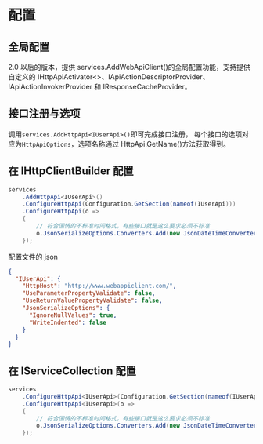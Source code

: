 ﻿# 配置

## 全局配置

2.0 以后的版本，提供 services.AddWebApiClient()的全局配置功能，支持提供自定义的 IHttpApiActivator<>、IApiActionDescriptorProvider、IApiActionInvokerProvider 和 IResponseCacheProvider。

## 接口注册与选项

调用`services.AddHttpApi<IUserApi>()`即可完成接口注册，
每个接口的选项对应为`HttpApiOptions`，选项名称通过 HttpApi.GetName()方法获取得到。

## 在 IHttpClientBuilder 配置

```csharp
services
    .AddHttpApi<IUserApi>()
    .ConfigureHttpApi(Configuration.GetSection(nameof(IUserApi)))
    .ConfigureHttpApi(o =>
    {
        // 符合国情的不标准时间格式，有些接口就是这么要求必须不标准
        o.JsonSerializeOptions.Converters.Add(new JsonDateTimeConverter("yyyy-MM-dd HH:mm:ss"));
    });
```

配置文件的 json

```json
{
  "IUserApi": {
    "HttpHost": "http://www.webappiclient.com/",
    "UseParameterPropertyValidate": false,
    "UseReturnValuePropertyValidate": false,
    "JsonSerializeOptions": {
      "IgnoreNullValues": true,
      "WriteIndented": false
    }
  }
}
```

## 在 IServiceCollection 配置

```csharp
services
    .ConfigureHttpApi<IUserApi>(Configuration.GetSection(nameof(IUserApi)))
    .ConfigureHttpApi<IUserApi>(o =>
    {
        // 符合国情的不标准时间格式，有些接口就是这么要求必须不标准
        o.JsonSerializeOptions.Converters.Add(new JsonDateTimeConverter("yyyy-MM-dd HH:mm:ss"));
    });
```
